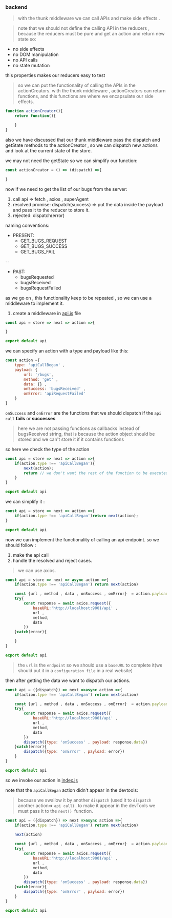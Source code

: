 ### backend 

> with the thunk middleware we can call APIs and make side effects . 

>note that we should not define the calling API in the reducers , because the reducers must be pure and get an action and return new state so:
- no side effects
- no DOM manipulation
- no API calls
- no state mutation
 
 this properties makes our reducers easy to test

>so we can put the functionality of calling the APIs in the actionCreators. with the thunk middleware , actionCreators can return functions, and this functions are where we encapsulate our side effects. 

```js
function actionCreator(){
    return function(){

    }
}
```

also we have discussed that our thunk middleware pass the dispatch and getState methods to the actionCreator , so we can dispatch new actions and look at the current state of the store.

we may not need the getState so we can simplify our function:

```js
const actionCreator = () => (dispatch) =>{

}
```

now if we need to get the list of our bugs from the server:
1. call api => fetch , axios , superAgent
2. resolved promise: dispatch(success) => put the data inside the payload and pass it to the reducer to store it.
3. rejected: dispatch(error)

naming conventions: 
- PRESENT:
    - GET_BUGS_REQUEST
    - GET_BUGS_SUCCESS
    - GET_BUGS_FAIL

--

- PAST:
    - bugsRequested
    - bugsReceived
    - bugsRequestFailed

as we go on , this functionality keep to be repeated , so we can use a middleware to implement it.

1. create a middleware in [api.js](./src/store/middleware/api.js) file 

```js
const api = store => next => action =>{

}

export default api
```

we can specify an action with a type and payload like this:
```js
const action ={
    type: 'apiCallBegan' ,
    payload: {
        url: '/bugs',
        method: 'get' , 
        data: {} ,
        onSuccess: 'bugsReceived' , 
        onError: 'apiRequestFailed'
    }
}
```
`onSuccess` and `onError` are the functions that we should dispatch if the `api call` **fails** or **successes**

> here we are not passing functions as callbacks instead of bugsReceived string, that is because the action object should be stored and we can't store it if it contains functions

so here we check the type of the action

```js
const api = store => next => action =>{
    if(action.type !== 'apiCallBegan'){
        next(action);
        return // we don't want the rest of the function to be executed.
    }
}

export default api
```
we can simplify it :
```js
const api = store => next => action =>{
    if(action.type !== 'apiCallBegan')return next(action);
}

export default api
```


now we can implement the functionality of calling an api endpoint. so we should follow :
1. make the api call
2. handle the resolved and reject cases.

>we can use axios.

```js
const api = store => next => async action =>{
    if(action.type !== 'apiCallBegan') return next(action)

    const {url , method , data , onSuccess , onError}  = action.payload
    try{
        const response = await axios.request({
            baseURL:'http://localhost:9001/api' ,
            url ,
            method,
            data
        })
    }catch(error){

    }
}

export default api
```
>the `url` is the `endpoint` so we should use a `baseURL` to complete it(we should put it in a `configuration file` in a real website) 

then after getting the data we want to dispatch our actions.

```js
const api = ({dispatch}) => next =>async action =>{
    if(action.type !== 'apiCallBegan') return next(action)

    const {url , method , data , onSuccess , onError}  = action.payload
    try{
        const response = await axios.request({
            baseURL:'http://localhost:9001/api' ,
            url ,
            method,
            data
        })
        dispatch({type: 'onSuccess' , payload: response.data})
    }catch(error){
        dispatch({type: 'onError' , payload: error})
    }
}

export default api
```
so we invoke our action in [index.js](./src/index.js)

note that the `apiCallBegan` action didn't appear in the devtools:
> because we swallow it by another `dispatch` (used it to `dispatch` another action=> `api call`) . to make it appear in the devTools we must pass it to the `next() `function.


```js
const api = ({dispatch}) => next =>async action =>{
    if(action.type !== 'apiCallBegan') return next(action)
    
    next(action)

    const {url , method , data , onSuccess , onError}  = action.payload
    try{
        const response = await axios.request({
            baseURL:'http://localhost:9001/api' ,
            url ,
            method,
            data
        })
        dispatch({type: 'onSuccess' , payload: response.data})
    }catch(error){
        dispatch({type: 'onError' , payload: error})
    }
}

export default api
```


